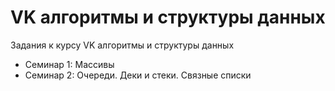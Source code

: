 # VK алгоритмы и структуры данных
Задания к курсу VK алгоритмы и структуры данных
* Семинар 1: Массивы
* Семинар 2: Очереди. Деки и стеки. Связные списки
